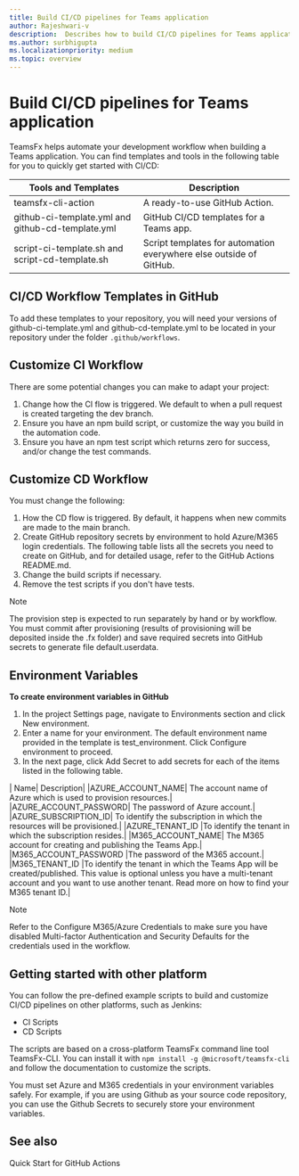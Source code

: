 ```yaml
---
title: Build CI/CD pipelines for Teams application
author: Rajeshwari-v
description:  Describes how to build CI/CD pipelines for Teams application.
ms.author: surbhigupta
ms.localizationpriority: medium
ms.topic: overview
---
```


# Build CI/CD pipelines for Teams application

TeamsFx helps automate your development workflow when building a Teams application. You can find templates and tools in the following table for you to quickly get started with CI/CD:

|Tools and Templates|	Description|
|-----------------|----------------|
|teamsfx-cli-action|A ready-to-use GitHub Action.|
|github-ci-template.yml and github-cd-template.yml|GitHub CI/CD templates for a Teams app.|
|script-ci-template.sh and script-cd-template.sh|Script templates for automation everywhere else outside of GitHub.|

## CI/CD Workflow Templates in GitHub

To add these templates to your repository, you will need your versions of github-ci-template.yml and github-cd-template.yml to be located in your repository under the folder `.github/workflows`.

## Customize CI Workflow

There are some potential changes you can make to adapt your project:
1. Change how the CI flow is triggered. We default to when a pull request is created targeting the dev branch.
1. Ensure you have an npm build script, or customize the way you build in the automation code.
1. Ensure you have an npm test script which returns zero for success, and/or change the test commands.

## Customize CD Workflow

You must change the following:
1. How the CD flow is triggered. By default, it happens when new commits are made to the main branch.
1. Create GitHub repository secrets by environment to hold Azure/M365 login credentials. The following table lists all the secrets you need to create on GitHub, and for detailed usage, refer to the GitHub Actions README.md.
1. Change the build scripts if necessary.
1. Remove the test scripts if you don't have tests.

> [!NOTE]
> The provision step is expected to run separately by hand or by workflow. You must commit after provisioning (results of provisioning will be deposited inside the .fx folder) and save required secrets into GitHub secrets to generate file default.userdata.

## Environment Variables

**To create environment variables in GitHub**

1. In the project Settings page, navigate to Environments section and click New environment.
1. Enter a name for your environment. The default environment name provided in the template is test_environment. Click Configure environment to proceed.
1. In the next page, click Add Secret to add secrets for each of the items listed in the following table.

| Name|	Description|
|AZURE_ACCOUNT_NAME|	The account name of Azure which is used to provision resources.|
|AZURE_ACCOUNT_PASSWORD|	The password of Azure account.|
|AZURE_SUBSCRIPTION_ID|	To identify the subscription in which the resources will be provisioned.|
|AZURE_TENANT_ID	|To identify the tenant in which the subscription resides.|
|M365_ACCOUNT_NAME|	The M365 account for creating and publishing the Teams App.|
|M365_ACCOUNT_PASSWORD	|The password of the M365 account.|
|M365_TENANT_ID	|To identify the tenant in which the Teams App will be created/published. This value is optional unless you have a multi-tenant account and you want to use another tenant. Read more on how to find your M365 tenant ID.|

> [!NOTE] 
> Refer to the Configure M365/Azure Credentials to make sure you have disabled Multi-factor Authentication and Security Defaults for the credentials used in the workflow.

## Getting started with other platform

You can follow the pre-defined example scripts to build and customize CI/CD pipelines on other platforms, such as Jenkins:
* CI Scripts
* CD Scripts

The scripts are based on a cross-platform TeamsFx command line tool TeamsFx-CLI. You can install it with `npm install -g @microsoft/teamsfx-cli` and follow the documentation to customize the scripts.

You must set Azure and M365 credentials in your environment variables safely. For example, if you are using Github as your source code repository, you can use the Github Secrets to securely store your environment variables.

## See also

Quick Start for GitHub Actions
